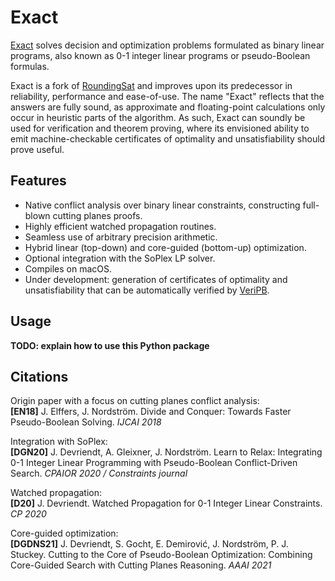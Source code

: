 # Exact

[Exact](https://gitlab.com/JoD/exact) solves decision and optimization problems formulated as binary linear programs, also known as 0-1 integer linear programs or pseudo-Boolean formulas.

Exact is a fork of [RoundingSat](https://gitlab.com/miao_research/roundingsat) and improves upon its predecessor in reliability, performance and ease-of-use.
The name "Exact" reflects that the answers are fully sound, as approximate and floating-point calculations only occur in heuristic parts of the algorithm.
As such, Exact can soundly be used for verification and theorem proving, where its envisioned ability to emit machine-checkable certificates of optimality and unsatisfiability should prove useful.

## Features

- Native conflict analysis over binary linear constraints, constructing full-blown cutting planes proofs.
- Highly efficient watched propagation routines.
- Seamless use of arbitrary precision arithmetic.
- Hybrid linear (top-down) and core-guided (bottom-up) optimization.
- Optional integration with the SoPlex LP solver.
- Compiles on macOS.
- Under development: generation of certificates of optimality and unsatisfiability that can be automatically verified by [VeriPB](https://github.com/StephanGocht/VeriPB).

## Usage

**TODO: explain how to use this Python package**

## Citations

Origin paper with a focus on cutting planes conflict analysis:  
**[EN18]** J. Elffers, J. Nordström. Divide and Conquer: Towards Faster Pseudo-Boolean Solving. *IJCAI 2018*

Integration with SoPlex:  
**[DGN20]** J. Devriendt, A. Gleixner, J. Nordström. Learn to Relax: Integrating 0-1 Integer Linear Programming with Pseudo-Boolean Conflict-Driven Search. *CPAIOR 2020 / Constraints journal*

Watched propagation:  
**[D20]** J. Devriendt. Watched Propagation for 0-1 Integer Linear Constraints. *CP 2020*

Core-guided optimization:  
**[DGDNS21]** J. Devriendt, S. Gocht, E. Demirović, J. Nordström, P. J. Stuckey. Cutting to the Core of Pseudo-Boolean Optimization: Combining Core-Guided Search with Cutting Planes Reasoning. *AAAI 2021*
